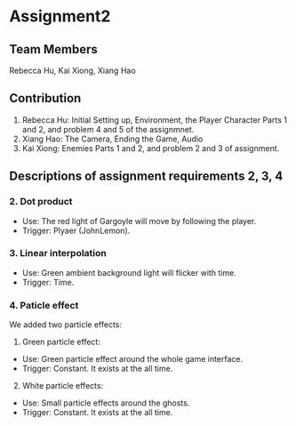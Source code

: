 # Assignment2
## Team Members
Rebecca Hu, Kai Xiong, Xiang Hao

## Contribution
1. Rebecca Hu: Initial Setting up, Environment, the Player Character Parts 1 and 2, and problem 4 and 5 of the assignmnet. 
2. Xiang Hao: The Camera, Ending the Game, Audio
3. Kai Xiong: Enemies Parts 1 and 2, and problem 2 and 3 of assignment.

## Descriptions of assignment requirements 2, 3, 4
### 2. Dot product
- Use: The red light of Gargoyle will move by following the player.
- Trigger: Plyaer (JohnLemon).

### 3. Linear interpolation
- Use: Green ambient background light will flicker with time.
- Trigger: Time.

### 4. Paticle effect
We added two particle effects:
1. Green particle effect: 
  - Use: Green particle effect around the whole game interface.
  - Trigger: Constant. It exists at the all time.

2. White particle effects:
  - Use: Small particle effects around the ghosts.
  - Trigger: Constant. It exists at the all time.
